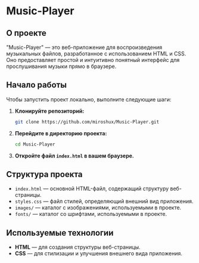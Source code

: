 # Music-Player

## О проекте

"Music-Player" — это веб-приложение для воспроизведения музыкальных файлов, разработанное с использованием HTML и CSS. Оно предоставляет простой и интуитивно понятный интерфейс для прослушивания музыки прямо в браузере.

## Начало работы

Чтобы запустить проект локально, выполните следующие шаги:

1. **Клонируйте репозиторий:**

   ```bash
   git clone https://github.com/miroshux/Music-Player.git
   ```

2. **Перейдите в директорию проекта:**

   ```bash
   cd Music-Player
   ```

3. **Откройте файл `index.html` в вашем браузере.**

## Структура проекта

- `index.html` — основной HTML-файл, содержащий структуру веб-страницы.
- `styles.css` — файл стилей, определяющий внешний вид приложения.
- `images/` — каталог с изображениями, используемыми в проекте.
- `fonts/` — каталог со шрифтами, используемыми в проекте.

## Используемые технологии

- **HTML** — для создания структуры веб-страницы.
- **CSS** — для стилизации и улучшения внешнего вида приложения.
